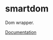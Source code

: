 # smartdom

Dom wrapper.

[Documentation](https://aestheticbookshelf.github.io/docs/smartdom/index.html)
